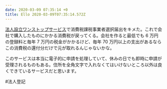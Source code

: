 ```yaml
---
date: 2020-03-09 07:35:14 +0
title: Ello 2020-03-09T07:35:14.572Z
---
```

[法人設立ワンストップサービス](https://app.e-oss.myna.go.jp/Application/ecOssTop/)で消費税課税事業者選択届出をキメた。これで会社で購入したものにかかる消費税が戻ってくる。会社を作ると最低でも 6 万円の登録料と毎年 7 万円の税金がかかるけど、毎年 70 万円以上の支出があるならこの消費税の還付分だけで元が取れるんじゃないかな。

このサービスは本当に電子的に申請を処理していて、休みの日でも即時に申請が受理されるものもある。住所を全角文字で入れなくてはいけないところ以外は良くできているサービスだと思います。

#法人登記


